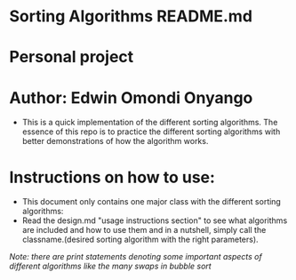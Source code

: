 # Sorting Algorithms README.md
# Personal project
# Author: Edwin Omondi Onyango

* This is a quick implementation of the different sorting algorithms. The essence of this repo is to practice the different sorting algorithms with better demonstrations of how the algorithm works.


# Instructions on how to use:
* This document only contains one major class with the different sorting algorithms:
* Read the design.md "usage instructions section" to see what algorithms are included and how to use them and in a nutshell, simply call the classname.(desired sorting algorithm with the right parameters).

*Note: there are print statements denoting some important aspects of different algorithms like the many swaps in bubble sort*

